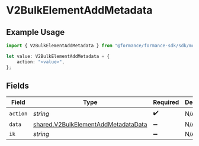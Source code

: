 # V2BulkElementAddMetadata

## Example Usage

```typescript
import { V2BulkElementAddMetadata } from "@formance/formance-sdk/sdk/models/shared";

let value: V2BulkElementAddMetadata = {
    action: "<value>",
};
```

## Fields

| Field                                                                                             | Type                                                                                              | Required                                                                                          | Description                                                                                       |
| ------------------------------------------------------------------------------------------------- | ------------------------------------------------------------------------------------------------- | ------------------------------------------------------------------------------------------------- | ------------------------------------------------------------------------------------------------- |
| `action`                                                                                          | *string*                                                                                          | :heavy_check_mark:                                                                                | N/A                                                                                               |
| `data`                                                                                            | [shared.V2BulkElementAddMetadataData](../../../sdk/models/shared/v2bulkelementaddmetadatadata.md) | :heavy_minus_sign:                                                                                | N/A                                                                                               |
| `ik`                                                                                              | *string*                                                                                          | :heavy_minus_sign:                                                                                | N/A                                                                                               |